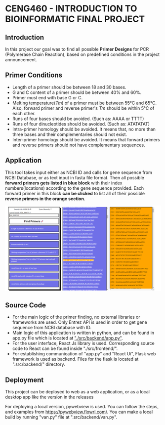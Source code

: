 
# CENG460 - INTRODUCTION TO BIOINFORMATIC FINAL PROJECT

## Introduction

In this project our goal was to find all possible **Primer Designs** for PCR
(Polymerase Chain Reaction), based on predefined conditions in the project announcement. 

## Primer Conditions

- Length of a primer should be between 18 and 30 bases.
- G and C content of a primer should be between 40% and 60%.
- Primer must end with base G or C.
- Melting temperature(*Tm*) of a primer must be between 55°C and 65°C.  Also, forward primer and reverse primer's *Tm* should be within 5°C of each other.
- Runs of four bases should be avoided. (Such as: AAAA or TTTT)
- Runs of four dinucleotides should be avoided. (Such as: ATATATAT)
- Intra-primer homology should be avoided. It means that, no more than three bases and their complementaries should not exist.
- Inter-primer homology should be avoided. It means that forward primers and reverse primers should not have complementary sequences. 

## Application

This tool takes input either as NCBI ID and calls for gene sequence from NCBI Database, or as text input in fasta file format. Then all possible **forward primers gets listed in blue block** with their index numbers(locations) according to the gene sequence provided. Each forward primer in this block **can be clicked** to list all of their possible **reverse primers in the orange section**.

![image](https://github.com/cengo12/bio-final/blob/main/sample%20images/UIimage.png)

## Source Code

- For the main logic of the primer finding, no external libraries or frameworks are used. Only Entrez API is used in order to get gene sequence from NCBI database with ID.
- Main logic of this application is written in python, and can be found in app.py file which is located at ["./src/backend/app.py"](https://github.com/cengo12/bio-final/blob/main/src/backend/app.py).
- For the user interface, React Js library is used. Corresponding source code to React can be found inside "./src/frontend/".
- For establishing communication of "app.py" and "React Ui", Flask web framework is used as backend. Files for the flask is located at ".src/backend/" directory.

## Deployment

This project can be deployed to web as a web application, or as a local desktop app like the version in the releases 

For deploying a local version, pywebview is used. You can follow the steps, and examples from https://pywebview.flowrl.com/. You can make a local build by running "van.py" file at ".src/backend/van.py".
